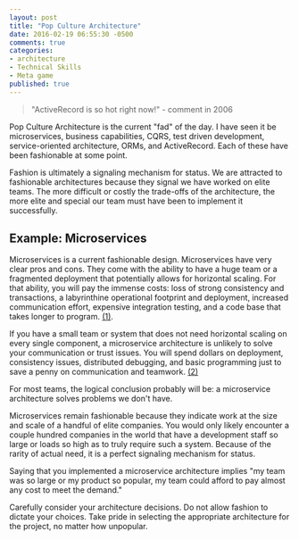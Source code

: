 ```yaml
---
layout: post
title: "Pop Culture Architecture"
date: 2016-02-19 06:55:30 -0500
comments: true
categories:
- architecture
- Technical Skills
- Meta game
published: true
---
```


> "ActiveRecord is so hot right now!" - comment in 2006

Pop Culture Architecture is the current "fad" of the day. I have seen it be
microservices, business capabilities, CQRS, test driven development,
service-oriented architecture, ORMs, and ActiveRecord. Each of these have been
fashionable at some point.

Fashion is ultimately a signaling mechanism for status. We are attracted to
fashionable architectures because they signal we have worked on elite teams. The
more difficult or costly the trade-offs of the architecture, the more elite and
special our team must have been to implement it successfully.

## Example: Microservices

Microservices is a current fashionable design. Microservices have very clear
pros and cons. They come with the ability to have a huge team or a fragmented
deployment that potentially allows for horizontal scaling. For that ability, you
will pay the immense costs: loss of strong consistency and transactions, a
labyrinthine operational footprint and deployment, increased communication
effort, expensive integration testing, and a code base that takes longer to
program. [(1)](http://martinfowler.com/articles/microservice-trade-offs.html).

If you have a small team or system that does not need horizontal scaling on
every single component, a microservice architecture is unlikely to solve your
communication or trust issues. You will spend dollars on deployment, consistency
issues, distributed debugging, and basic programming just to save a penny on
communication and teamwork.
[(2)](http://www.stackbuilders.com/news/the-hidden-costs-of-microservices)

For most teams, the logical conclusion probably will be: a microservice
architecture solves problems we don't have.

Microservices remain fashionable because they indicate work at the size and
scale of a handful of elite companies. You would only likely encounter a couple
hundred companies in the world that have a development staff so large or loads
so high as to truly require such a system. Because of the rarity of actual need,
it is a perfect signaling mechanism for status.

Saying that you implemented a microservice architecture implies "my team was so
large or my product so popular, my team could afford to pay almost any cost to
meet the demand."

Carefully consider your architecture decisions. Do not allow fashion to dictate
your choices. Take pride in selecting the appropriate architecture for the
project, no matter how unpopular.
